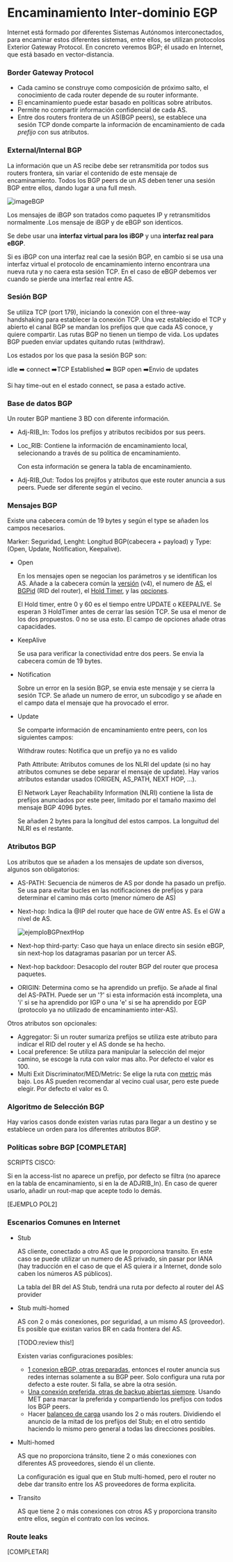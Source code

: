 # Encaminamiento Inter-dominio EGP

Internet está formado por diferentes Sistemas Autónomos interconectados, para encaminar estos diferentes sistemas, entre ellos, se utilizan protocolos Exterior Gateway Protocol. En concreto veremos BGP; él usado en Internet, que está basado en vector-distancia.

### Border Gateway Protocol

* Cada camino se construye como composición de próximo salto, el conocimiento de cada router depende de su router informante.
* El encaminamiento puede estar basado en políticas sobre atributos.
* Permite no compartir información confidencial de cada AS.
* Entre dos routers frontera de un AS(BGP peers), se establece una sesión TCP donde comparte la información de encaminamiento de cada *prefijo* con sus atributos.

### External/Internal BGP

La información que un AS recibe debe ser retransmitida por todos sus routers frontera, sin variar el contenido de este mensaje de encaminamiento. Todos los BGP peers de un AS deben tener una sesión BGP entre ellos, dando lugar a una full mesh.

![imageBGP](t4BGP1.jpg)

Los mensajes de iBGP son tratados como paquetes IP y retransmitidos normalmente .Los mensaje de iBGP y de eBGP son identicos.

Se debe usar una **interfaz virtual para los iBGP** y una **interfaz real para eBGP**.

Si es iBGP con una interfaz real cae la sesión BGP, en cambio si se usa una interfaz virtual el protocolo de encaminamiento interno encontrara una nueva ruta y no caera esta sesión TCP. En el caso de eBGP debemos ver cuando se pierde una interfaz real entre AS.

### Sesión BGP

Se utiliza TCP (port 179), iniciando la conexión con el three-way handshaking para establecer la conexión TCP. Una vez establecido el TCP y abierto el canal BGP se mandan los prefijos que que cada AS conoce, y quiere compartir. Las rutas BGP no tienen un tiempo de vida. Los updates BGP pueden enviar updates quitando rutas (withdraw).

Los estados por los que pasa la sesión BGP son:

idle :arrow_right: connect :arrow_right:TCP Established :arrow_right: BGP open :arrow_right:Envio de updates

Si hay time-out en el estado connect, se pasa a estado active.

### Base de datos BGP

Un router BGP mantiene 3 BD con diferente información.

* Adj-RIB_In: Todos los prefijos y atributos recibidos por sus peers.

* Loc_RIB: Contiene la información de encaminamiento local, selecionando a través de su politica de encaminamiento.

  Con esta información se genera la tabla de encaminamiento.

* Adj-RIB_Out: Todos los prejifos y atributos que este router anuncia a sus peers. Puede ser diferente según el vecino.

### Mensajes BGP

Existe una cabecera común de 19 bytes y según el type se añaden los campos necesarios.

Marker: Seguridad, Lenght: Longitud BGP(cabecera + payload) y Type: (Open, Update, Notification, Keepalive).

* Open

  En los mensajes open se negocian los parámetros y se identifican los AS. Añade a la cabecera común la <u>versión</u> (v4), el numero de <u>AS</u>, el <u>BGPid</u> (RID del router), el <u>Hold Timer</u>, y las <u>opciones</u>.

  El Hold timer, entre 0 y 60 es el tiempo entre UPDATE o KEEPALIVE. Se esperan 3 HoldTimer antes de cerrar las sesión TCP. Se usa el menor de los dos propuestos. 0 no se usa esto. El campo de opciones añade otras capacidades.

* KeepAlive

  Se usa para verificar la conectividad entre dos peers. Se envia la cabecera común de 19 bytes.

* Notification

  Sobre un error en la sesión BGP, se envia este mensaje y se cierra la sesión TCP. Se añade un numero de error, un subcodigo y se añade en el campo data el mensaje que ha provocado el error.

* Update

  Se comparte información de encaminamiento entre peers, con los siguientes campos:

  Withdraw routes: Notifica que un prefijo ya no es valido

  Path Attribute: Atributos comunes de los NLRI del update (si no hay atributos comunes se debe separar el mensaje de update). Hay varios atributos estandar usados (ORIGEN, AS_PATH, NEXT HOP, ...).

  El Network Layer Reachability Information (NLRI) contiene la lista de prefijos anunciados por este peer, limitado por el tamaño maximo del mensaje BGP 4096 bytes.

  Se añaden 2 bytes para la longitud del estos campos. La longuitud del NLRI es el restante.

### Atributos BGP

  Los atributos que se añaden a los mensajes de update son diversos, algunos son obligatorios:

  * AS-PATH: Secuencia de números de AS por donde ha pasado un prefijo. Se usa para evitar bucles en las notificaciones de prefijos y para determinar el camino más corto (menor número de AS)

  * Next-hop: Indica la @IP del router que hace de GW entre AS. Es el GW a nivel de AS.

    ![ejemploBGPnextHop](tBGP2.jpg)

  * Next-hop third-party: Caso que haya un enlace directo sin sesión eBGP, sin next-hop los datagramas pasarían por un tercer AS.

  * Next-hop backdoor: Desacoplo del router BGP del router que procesa paquetes.

  * ORIGIN: Determina como se ha aprendido un prefijo. Se añade al final del AS-PATH. Puede ser un '?' si esta información está incompleta, una 'i' si se ha aprendido por IGP o una 'e' si se ha aprendido por EGP (protocolo ya no utilizado de encaminamiento inter-AS).

Otros atributos son opcionales:

* Aggregator: Si un router sumariza prefijos se utiliza este atributo para indicar el RID del router y el AS donde se ha hecho.
* Local preference: Se utiliza para manipular la selección del mejor camino, se escoge la ruta con valor mas alto. Por defecto el valor es 100.
* Multi Exit Discriminator/MED/Metric: Se elige la ruta con <u>metric</u> más bajo. Los AS pueden recomendar al vecino cual usar, pero este puede elegir. Por defecto el valor es 0.

### Algoritmo de Selección BGP

Hay varios casos donde existen varias rutas para llegar a un destino y se establece un orden para los diferentes atributos BGP.

### Políticas sobre BGP [COMPLETAR]

SCRIPTS CISCO:  

Si en la access-list no aparece un prefijo, por defecto se filtra (no aparece en la tabla de encaminamiento, si en la de ADJRIB_In). En caso de querer usarlo, añadir un rout-map que acepte todo lo demás.

[EJEMPLO POL2]

### Escenarios Comunes en Internet

* Stub

  AS cliente, conectado a otro AS que le proporciona transito. En este caso se puede utilizar un numero de AS privado, sin pasar por IANA (hay traducción en el caso de que el AS quiera ir a Internet, donde solo caben los números AS públicos).

  La tabla del BR del AS Stub, tendrá una ruta por defecto al router del AS provider

* Stub multi-homed

  AS con 2 o más conexiones, por seguridad, a un mismo AS (proveedor). Es posible que existan varios BR en cada frontera del AS.

  [TODO:review this!]

  Existen varias configuraciones posibles:

  * <u>1 conexion eBGP, otras preparadas</u>, entonces el router anuncia sus redes internas solamente a su BGP peer. Solo configura una ruta por defecto a este router. Si falla, se abre la otra sesión.
  * <u>Una conexión preferida, otras de backup abiertas siempre</u>. Usando MET para marcar la preferida y compartiendo los prefijos con todos los BGP peers.
  * Hacer <u>balanceo de carga</u> usando los 2 o más routers. Dividiendo el anuncio de la mitad de los prefijos del Stub; en el otro sentido haciendo lo mismo pero general a todas las direcciones posibles.

* Multi-homed

  AS que no proporciona tránsito, tiene 2 o más conexiones con diferentes AS proveedores, siendo él un cliente.

  La configuración es igual que en Stub multi-homed, pero el router no debe dar transito entre los AS proveedores de forma explicita.

* Transito

  AS que tiene 2 o más conexiones con otros AS y proporciona transito entre ellos, según el contrato con los vecinos.

### Route leaks

[COMPLETAR]

